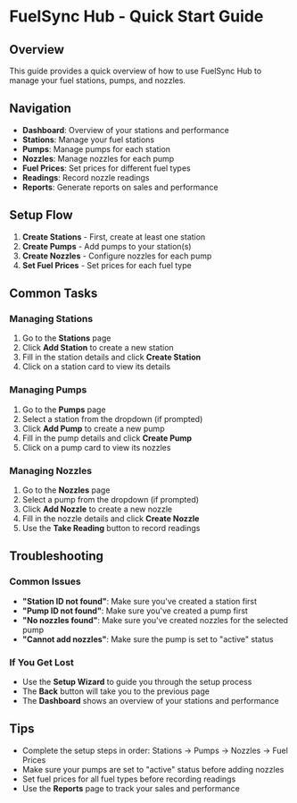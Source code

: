 # FuelSync Hub - Quick Start Guide

## Overview
This guide provides a quick overview of how to use FuelSync Hub to manage your fuel stations, pumps, and nozzles.

## Navigation
- **Dashboard**: Overview of your stations and performance
- **Stations**: Manage your fuel stations
- **Pumps**: Manage pumps for each station
- **Nozzles**: Manage nozzles for each pump
- **Fuel Prices**: Set prices for different fuel types
- **Readings**: Record nozzle readings
- **Reports**: Generate reports on sales and performance

## Setup Flow
1. **Create Stations** - First, create at least one station
2. **Create Pumps** - Add pumps to your station(s)
3. **Create Nozzles** - Configure nozzles for each pump
4. **Set Fuel Prices** - Set prices for each fuel type

## Common Tasks

### Managing Stations
1. Go to the **Stations** page
2. Click **Add Station** to create a new station
3. Fill in the station details and click **Create Station**
4. Click on a station card to view its details

### Managing Pumps
1. Go to the **Pumps** page
2. Select a station from the dropdown (if prompted)
3. Click **Add Pump** to create a new pump
4. Fill in the pump details and click **Create Pump**
5. Click on a pump card to view its nozzles

### Managing Nozzles
1. Go to the **Nozzles** page
2. Select a pump from the dropdown (if prompted)
3. Click **Add Nozzle** to create a new nozzle
4. Fill in the nozzle details and click **Create Nozzle**
5. Use the **Take Reading** button to record readings

## Troubleshooting

### Common Issues
- **"Station ID not found"**: Make sure you've created a station first
- **"Pump ID not found"**: Make sure you've created a pump first
- **"No nozzles found"**: Make sure you've created nozzles for the selected pump
- **"Cannot add nozzles"**: Make sure the pump is set to "active" status

### If You Get Lost
- Use the **Setup Wizard** to guide you through the setup process
- The **Back** button will take you to the previous page
- The **Dashboard** shows an overview of your stations and performance

## Tips
- Complete the setup steps in order: Stations → Pumps → Nozzles → Fuel Prices
- Make sure your pumps are set to "active" status before adding nozzles
- Set fuel prices for all fuel types before recording readings
- Use the **Reports** page to track your sales and performance